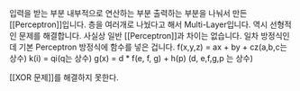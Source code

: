 입력을 받는 부분 내부적으로 연산하는 부분 출력하는 부분을 나눠서 만든 [[Perceptron]]입니다.
층을 여러개로 나눴다고 해서 Multi-Layer입니다.
역시 선형적인 문제를 해결합니다.
사실상 일반 [[Perceptron]]과 차이는 없습니다.
일차 방정식인데 기본 Perceptron 방정식에 함수를 넣은 겁니다.
f(x,y,z) = ax + by + cz(a,b,c는 상수)
k(i) = qi(q는 상수)
g(x) = d \* f(e, f, g) + h(p) (d, e,f,g,p 는 상수)

[[XOR 문제]]를 해결하지 못한다.
